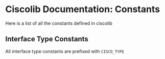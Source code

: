 # Ciscolib Documentation: Constants

Here is a list of all the constants defined in ciscolib

## Interface Type Constants

All interface type constants are prefixed with `CISCO_TYPE`
